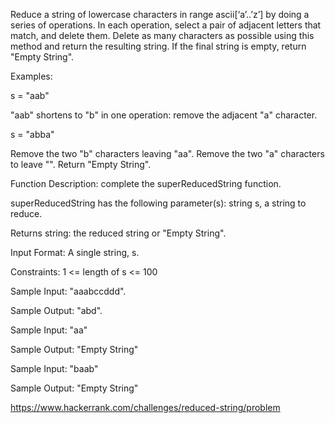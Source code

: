 Reduce a string of lowercase characters in range ascii[‘a’..’z’] by doing a series of operations. In each operation, select a pair of adjacent letters that match, and delete them. Delete as many characters as possible using this method and return the resulting string. If the final string is empty, return "Empty String".

Examples:

s = "aab"

"aab" shortens to "b" in one operation: remove the adjacent "a" character.

s = "abba"

Remove the two "b" characters leaving "aa". Remove the two "a" characters to leave "". Return "Empty String".

Function Description: complete the superReducedString function.

superReducedString has the following parameter(s): string s, a string to reduce.

Returns string: the reduced string or "Empty String".

Input Format: A single string, s.

Constraints: 1 <= length of s <= 100

Sample Input: "aaabccddd".

Sample Output: "abd".

Sample Input: "aa"

Sample Output: "Empty String"

Sample Input: "baab"

Sample Output: "Empty String"

https://www.hackerrank.com/challenges/reduced-string/problem

